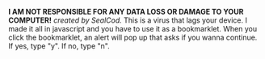 **I AM NOT RESPONSIBLE FOR ANY DATA LOSS OR DAMAGE TO YOUR COMPUTER!**
*created by SealCod.*
This is a virus that lags your device. I made it all in javascript and you have to use it as a bookmarklet.
When you click the bookmarklet, an alert will pop up that asks if you wanna continue. If yes, type "y". If no, type "n".
